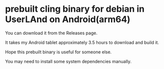 # prebuilt cling binary for debian in UserLAnd on Android(arm64)

You can download it from the Releases page.

It takes my Android tablet approximately 3.5 hours to download and build it.

Hope this prebuilt binary is useful for someone else.

You may need to install some system dependencies manually.

